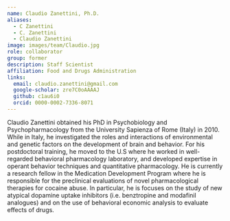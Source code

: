```yaml
---
name: Claudio Zanettini, Ph.D.
aliases:
  - C Zanettini
  - C. Zanettini
  - Claudio Zanettini
image: images/team/Claudio.jpg
role: collaborator
group: former
description: Staff Scientist
affiliation: Food and Drugs Administration
links:
  email: claudio.zanettini@gmail.com
  google-scholar: zre7C0oAAAAJ
  github: c1au6i0
  orcid: 0000-0002-7336-8071
---
```


Claudio Zanettini obtained his PhD in Psychobiology and Psychopharmacology from the University Sapienza of Rome (Italy) in 2010. While in Italy, he investigated the roles and interactions of environmental and genetic factors on the development of brain and behavior. For his postdoctoral training, he moved to the U.S where he worked in well-regarded behavioral pharmacology laboratory, and developed expertise in operant behavior techniques and quantitative pharmacology. He is currently a research fellow in the Medication Development Program where he is responsible for the preclinical evaluations of novel pharmacological therapies for cocaine abuse. In particular, he is focuses on the study of new atypical dopamine uptake inhibitors (i.e. benztropine and modafinil analogues) and on the use of behavioral economic analysis to evaluate effects of drugs.
